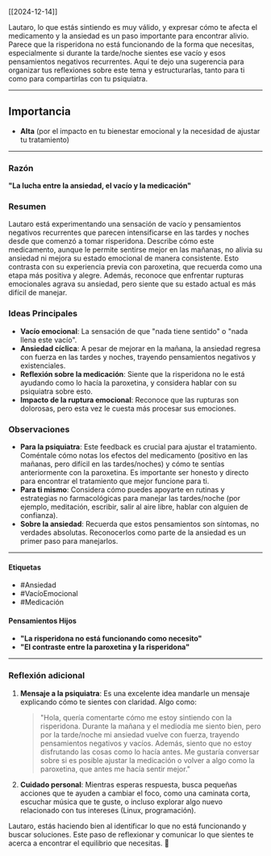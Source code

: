 [[2024-12-14]]

Lautaro, lo que estás sintiendo es muy válido, y expresar cómo te afecta el medicamento y la ansiedad es un paso importante para encontrar alivio. Parece que la risperidona no está funcionando de la forma que necesitas, especialmente si durante la tarde/noche sientes ese vacío y esos pensamientos negativos recurrentes. Aquí te dejo una sugerencia para organizar tus reflexiones sobre este tema y estructurarlas, tanto para ti como para compartirlas con tu psiquiatra.

---

## Importancia

- **Alta** (por el impacto en tu bienestar emocional y la necesidad de ajustar tu tratamiento)

---

### Razón

**"La lucha entre la ansiedad, el vacío y la medicación"**

### Resumen

Lautaro está experimentando una sensación de vacío y pensamientos negativos recurrentes que parecen intensificarse en las tardes y noches desde que comenzó a tomar risperidona. Describe cómo este medicamento, aunque le permite sentirse mejor en las mañanas, no alivia su ansiedad ni mejora su estado emocional de manera consistente. Esto contrasta con su experiencia previa con paroxetina, que recuerda como una etapa más positiva y alegre. Además, reconoce que enfrentar rupturas emocionales agrava su ansiedad, pero siente que su estado actual es más difícil de manejar.

### Ideas Principales

- **Vacío emocional**: La sensación de que "nada tiene sentido" o "nada llena este vacío".
- **Ansiedad cíclica**: A pesar de mejorar en la mañana, la ansiedad regresa con fuerza en las tardes y noches, trayendo pensamientos negativos y existenciales.
- **Reflexión sobre la medicación**: Siente que la risperidona no le está ayudando como lo hacía la paroxetina, y considera hablar con su psiquiatra sobre esto.
- **Impacto de la ruptura emocional**: Reconoce que las rupturas son dolorosas, pero esta vez le cuesta más procesar sus emociones.

### Observaciones

- **Para la psiquiatra**: Este feedback es crucial para ajustar el tratamiento. Coméntale cómo notas los efectos del medicamento (positivo en las mañanas, pero difícil en las tardes/noches) y cómo te sentías anteriormente con la paroxetina. Es importante ser honesto y directo para encontrar el tratamiento que mejor funcione para ti.
- **Para ti mismo**: Considera cómo puedes apoyarte en rutinas y estrategias no farmacológicas para manejar las tardes/noche (por ejemplo, meditación, escribir, salir al aire libre, hablar con alguien de confianza).
- **Sobre la ansiedad**: Recuerda que estos pensamientos son síntomas, no verdades absolutas. Reconocerlos como parte de la ansiedad es un primer paso para manejarlos.

---

#### Etiquetas

- #Ansiedad
- #VacíoEmocional
- #Medicación

#### Pensamientos Hijos

- **"La risperidona no está funcionando como necesito"**
- **"El contraste entre la paroxetina y la risperidona"**

---

### Reflexión adicional

1. **Mensaje a la psiquiatra**: Es una excelente idea mandarle un mensaje explicando cómo te sientes con claridad. Algo como:
    
    > "Hola, quería comentarte cómo me estoy sintiendo con la risperidona. Durante la mañana y el mediodía me siento bien, pero por la tarde/noche mi ansiedad vuelve con fuerza, trayendo pensamientos negativos y vacíos. Además, siento que no estoy disfrutando las cosas como lo hacía antes. Me gustaría conversar sobre si es posible ajustar la medicación o volver a algo como la paroxetina, que antes me hacía sentir mejor."
    
2. **Cuidado personal**: Mientras esperas respuesta, busca pequeñas acciones que te ayuden a cambiar el foco, como una caminata corta, escuchar música que te guste, o incluso explorar algo nuevo relacionado con tus intereses (Linux, programación).
    

Lautaro, estás haciendo bien al identificar lo que no está funcionando y buscar soluciones. Este paso de reflexionar y comunicar lo que sientes te acerca a encontrar el equilibrio que necesitas. 🙏